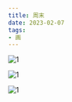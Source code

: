 ```yaml
---
title: 周末
date: 2023-02-07
tags:
- 画
---
```


![1](IMG_4941.JPG)


![1](IMG_4946.JPG)


![1](IMG_4949.JPG)